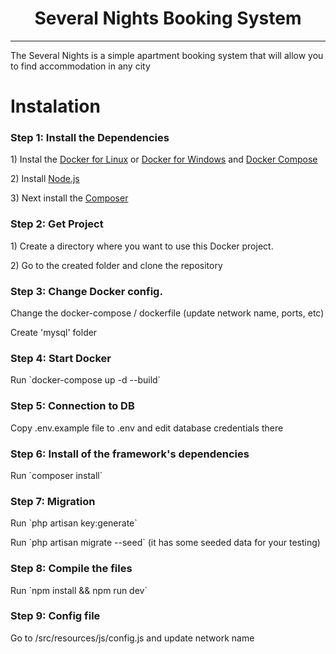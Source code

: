 <h1 align="center">Several Nights Booking System</h1>
<hr />
<p>The Several Nights  is a simple apartment booking system that will allow you to find accommodation in any city</p>

<h1>Instalation</h1>
<h3>Step 1: Install the Dependencies</h3>
<p>1) Instal the <a href="https://docs.docker.com/engine/install/ubuntu/">Docker for Linux</a> or <a href="https://docs.docker.com/desktop/install/windows-install/">Docker for Windows</a> and <a href="https://docs.docker.com/compose/install/">Docker Compose</a><p>
<p>2) Install <a href="https://nodejs.org/uk/download/">Node.js</a></p>
<p>3) Next install the <a href="https://getcomposer.org/doc/00-intro.md">Composer</a></p>
<h3>Step 2: Get Project</h3>
<p>1) Create a directory where you want to use this Docker project.</p>
<p>2) Go to the created folder and clone the repository</p>
<h3>Step 3: Change Docker config.</h3>
<p>Change the docker-compose / dockerfile (update network name, ports, etc)</p>
<p>Create 'mysql' folder</p>
<h3>Step 4: Start Docker</h3>
<p>Run `docker-compose up -d --build`</p>
<h3>Step 5: Сonnection to DB </h3>
<p>Copy .env.example file to .env and edit database credentials there</p>
<h3>Step 6: Install of the framework's dependencies</h3>
<p>Run `composer install`</p>
<h3>Step 7: Migration</h3>
<p>Run `php artisan key:generate`</p>
<p>Run `php artisan migrate --seed` (it has some seeded data for your testing)</p>
<h3>Step 8: Compile the files</h3>
<p>Run `npm install && npm run dev`</p>
<h3>Step 9: Config file</h3>
<p>Go to /src/resources/js/config.js and update network name </p>
